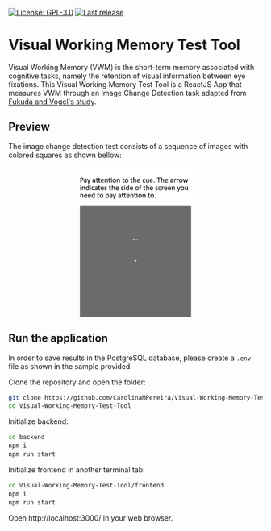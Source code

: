 [![License: GPL-3.0](https://badgen.net/github/license/CarolinaMPereira/Visual-Working-Memory-Test-Tool)](https://www.gnu.org/licenses/gpl-3.0)
[![Last release](https://badgen.net/github/release/CarolinaMPereira/Visual-Working-Memory-Test-Tool)](https://github.com/CarolinaMPereira/Visual-Working-Memory-Test-Tool)

# Visual Working Memory Test Tool

Visual Working Memory (VWM) is the short-term memory associated with cognitive tasks, namely the retention of visual information between eye fixations.
This Visual Working Memory Test Tool is a ReactJS App that measures VWM through an Image Change Detection task adapted from [Fukuda and Vogel's study][1].

[1]: https://doi.org/10.1523/JNEUROSCI.2145-09.2009 "Human Variation in Overriding Attentional Capture (Fukuda and Vogel, 2009)"

## Preview

The image change detection test consists of a sequence of images with colored squares as shown bellow:

<p align="center">
    <img src="frontend\src\img\vwm-instructions.gif" alt="VWM Test Tool Demo" height="300" style="display: block; margin: 0 auto"/>
</p>

## Run the application

In order to save results in the PostgreSQL database, please create a `.env` file as shown in the sample provided.

Clone the repository and open the folder:

```bash
git clone https://github.com/CarolinaMPereira/Visual-Working-Memory-Test-Tool.git
cd Visual-Working-Memory-Test-Tool
```

Initialize backend:

```bash
cd backend
npm i
npm run start
```

Initialize frontend in another terminal tab:

```bash
cd Visual-Working-Memory-Test-Tool/frontend
npm i
npm run start
```

Open http://localhost:3000/ in your web browser.
